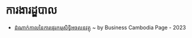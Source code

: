 # ការងារដ្ឌបាល

- [ដំណាក់កាលនៃការផ្ទេរកម្មសិទ្ធិអចលនវត្ថុ](https://business-cambodia.com/articles/the-period-and-price-of-hard-plan-set-by-the-mini) ~ by Business Cambodia Page - 2023
